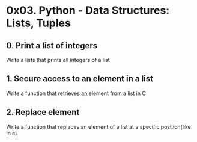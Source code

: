 # 0x03. Python - Data Structures: Lists, Tuples

## 0. Print a list of integers
Write a lists that prints all integers of a list

## 1. Secure access to an element in a list
Write a function that retrieves an element from a list in C

## 2. Replace element
Write a function that replaces an element of a list at a specific position(like in c)


